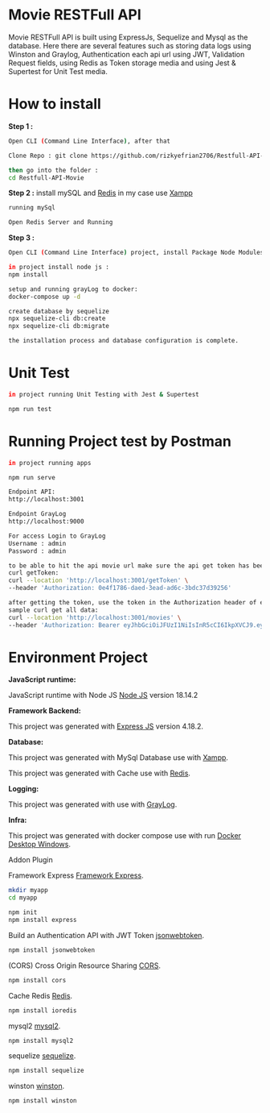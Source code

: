 # Movie RESTFull API 

Movie RESTFull API is built using ExpressJs, Sequelize and Mysql as the database.
Here there are several features such as storing data logs using Winston and Graylog, Authentication each api url using JWT, Validation Request fields, using Redis as Token storage media and using Jest & Supertest for Unit Test media.


# How to install

**Step 1 :**
```bash
Open CLI (Command Line Interface), after that

Clone Repo : git clone https://github.com/rizkyefrian2706/Restfull-API-Movie.git

then go into the folder :
cd Restfull-API-Movie
```

**Step 2 :**
install mySQL and [Redis](https://redis.io/docs/getting-started/installation/install-redis-on-windows/)
in my case use [Xampp](https://www.apachefriends.org/download.html)
```bash
running mySql

Open Redis Server and Running
```

**Step 3 :**
```bash
Open CLI (Command Line Interface) project, install Package Node Modules Project

in project install node js : 
npm install

setup and running grayLog to docker: 
docker-compose up -d

create database by sequelize
npx sequelize-cli db:create
npx sequelize-cli db:migrate

the installation process and database configuration is complete.
```

# Unit Test

```bash
in project running Unit Testing with Jest & Supertest

npm run test
```

# Running Project test by Postman

```bash
in project running apps

npm run serve

Endpoint API: 
http://localhost:3001

Endpoint GrayLog
http://localhost:9000

For access Login to GrayLog
Username : admin
Password : admin

to be able to hit the api movie url make sure the api get token has been hit
curl getToken:
curl --location 'http://localhost:3001/getToken' \
--header 'Authorization: 0e4f1786-daed-3ead-ad6c-3bdc37d39256'

after getting the token, use the token in the Authorization header of each api.
sample curl get all data:
curl --location 'http://localhost:3001/movies' \
--header 'Authorization: Bearer eyJhbGciOiJFUzI1NiIsInR5cCI6IkpXVCJ9.eyJhdXRob3JpemF0aW9uIjoiMGU0ZjE3ODYtZGFlZC0zZWFkLWFkNmMtM2JkYzM3ZDM5MjU2IiwiaWF0IjoxNjg5ODk4NDE1LCJleHAiOjE2ODk5MDIwMTV9.RElTPdl2_tAPX0pCneAOgPUp03O_88Fz2hVoSyIbKPqu6iwJoKIQhD_oL1aeuiZezfOTWRruSj4pflnjntDHyg'
```

# Environment Project

**JavaScript runtime:**

JavaScript runtime with Node JS [Node JS](https://nodejs.org/en/) version 18.14.2

**Framework Backend:**

This project was generated with [Express JS](https://expressjs.com/en/starter/installing.html) version 4.18.2.

**Database:**

This project was generated with MySql Database use with [Xampp](https://www.apachefriends.org/download.htmll). 

This project was generated with Cache use with [Redis](https://github.com/MSOpenTech/redis/releases/download/win-3.2.100/Redis-x64-3.2.100.zip). 

**Logging:**

This project was generated with use with [GrayLog](https://www.graylog.org/). 

**Infra:**

This project was generated with docker compose use with run [Docker Desktop Windows](https://www.docker.com/products/docker-desktop/). 


Addon Plugin

Framework Express [Framework Express](https://expressjs.com/en/starter/installing.html).

```bash
mkdir myapp
cd myapp

npm init
npm install express
```

Build an Authentication API with JWT Token [jsonwebtoken](https://www.npmjs.com/package/jsonwebtoken).

```bash
npm install jsonwebtoken
```

(CORS) Cross Origin Resource Sharing [CORS](https://expressjs.com/en/resources/middleware/cors.html).

```bash
npm install cors
```

Cache Redis [Redis](https://www.npmjs.com/package/ioredis).

```bash
npm install ioredis
```

mysql2 [mysql2](https://www.npmjs.com/package/ioredis).

```bash
npm install mysql2
```

sequelize [sequelize](https://sequelize.org/).

```bash
npm install sequelize
```

winston [winston](https://github.com/winstonjs/winston).

```bash
npm install winston
```
